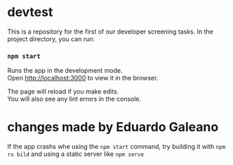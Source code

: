 # devtest
This is a repository for the first of our developer screening tasks.
In the project directory, you can run:

### `npm start`

Runs the app in the development mode.\
Open [http://localhost:3000](http://localhost:3000) to view it in the browser.

The page will reload if you make edits.\
You will also see any lint errors in the console.


# changes made by Eduardo Galeano

If the app crashs whe using the `npm start` command, try building it with `npm ru bild` and using a static server like `npm serve`